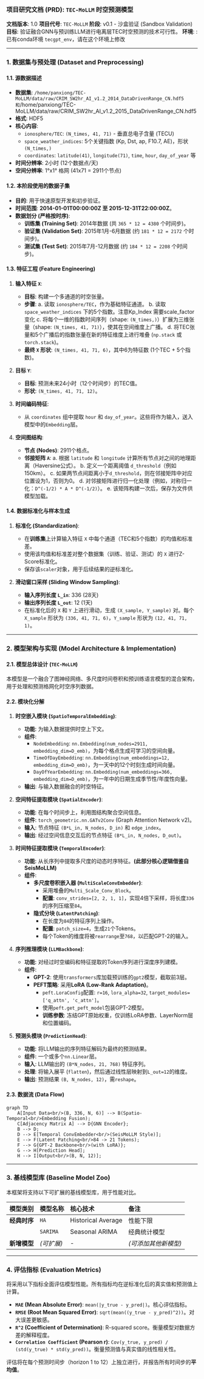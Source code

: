 ### **项目研究文档 (PRD): `TEC-MoLLM` 时空预测模型**

**文档版本**: 1.0
**项目代号**: `TEC-MoLLM`
**阶段**: v0.1 - 沙盒验证 (Sandbox Validation)
**目标**: 验证融合GNN与预训练LLM进行电离层TEC时空预测的技术可行性。
**环境**: : 已有conda环境 `tecgpt_env`，请在这个环境上修改

---
### **1. 数据集与预处理 (Dataset and Preprocessing)**

#### **1.1. 源数据描述**

*   **数据集**: `/home/panxiong/TEC-MoLLM/data/raw/CRIM_SW2hr_AI_v1.2_2014_DataDrivenRange_CN.hdf5和`/home/panxiong/TEC-MoLLM/data/raw/CRIM_SW2hr_AI_v1.2_2015_DataDrivenRange_CN.hdf5
*   **格式**: HDF5
*   **核心内容**:
    *   `ionosphere/TEC`: `(N_times, 41, 71)` - 垂直总电子含量 (TECU)
    *   `space_weather_indices`: 5个关键指数 (Kp, Dst, ap, F10.7, AE)，形状 `(N_times,)`
    *   `coordinates`: `latitude(41)`, `longitude(71)`, `time`, `hour`, `day_of_year` 等
*   **时间分辨率**: 2小时 (12个数据点/天)
*   **空间分辨率**: 1°x1° 格网 (41x71 = 2911个节点)

#### **1.2. 本阶段使用的数据子集**

*   **目的**: 用于快速原型开发和初步验证。
*   **时间范围**: **2014-01-01T00:00:00Z 至 2015-12-31T22:00:00Z**。
*   **数据划分 (严格按时序)**:
    *   **训练集 (Training Set)**: 2014年数据 (共 `365 * 12 = 4380` 个时间步)。
    *   **验证集 (Validation Set)**: 2015年1月-6月数据 (约 `181 * 12 = 2172` 个时间步)。
    *   **测试集 (Test Set)**: 2015年7月-12月数据 (约 `184 * 12 = 2208` 个时间步)。

#### **1.3. 特征工程 (Feature Engineering)**

1.  **输入特征 `X`**:
    *   **目标**: 构建一个多通道的时空张量。
    *   **步骤**:
        a. 读取 `ionosphere/TEC`，作为基础特征通道。
        b. 读取 `space_weather_indices` 下的5个指数。注意Kp_Index 需要scale_factor变化
        c. 将每个一维的指数时间序列（shape: `(N_times,)`）扩展为三维张量（shape: `(N_times, 41, 71)`），使其在空间维度上广播。
        d. 将TEC张量和5个广播后的指数张量在新的特征维度上进行堆叠 (`np.stack` 或 `torch.stack`)。
    *   **最终 `X` 形状**: `(N_times, 41, 71, 6)`，其中6为特征数 (1个TEC + 5个指数)。

2.  **目标 `Y`**:
    *   **目标**: 预测未来24小时（12个时间步）的TEC值。
    *   **形状**: `(N_times, 41, 71, 12)`。

3.  **时间编码特征**:
    *   从 `coordinates` 组中提取 `hour` 和 `day_of_year`。这些将作为输入，送入模型中的`Embedding`层。

4.  **空间图结构**:
    *   **节点 (Nodes)**: 2911个格点。
    *   **邻接矩阵 `A`**:
        a. 根据 `latitude` 和 `longitude` 计算所有节点对之间的地理距离（Haversine公式）。
        b. 定义一个距离阈值 `d_threshold`（例如150km）。
        c. 如果两节点间距离小于`d_threshold`，则在邻接矩阵中对应位置设为1，否则为0。
        d. 对邻接矩阵进行归一化处理（例如，对称归一化：`D^(-1/2) * A * D^(-1/2)`）。
        e. 该矩阵构建一次后，保存为文件供模型加载。

#### **1.4. 数据标准化与样本生成**

1.  **标准化 (Standardization)**:
    *   在**训练集**上计算输入特征 `X` 中每个通道（TEC和5个指数）的均值和标准差。
    *   使用该均值和标准差对整个数据集（训练、验证、测试）的 `X` 进行Z-Score标准化。
    *   保存该`scaler`对象，用于后续结果的逆标准化。

2.  **滑动窗口采样 (Sliding Window Sampling)**:
    *   **输入序列长度 `L_in`**: 336 (28天)
    *   **输出序列长度 `L_out`**: 12 (1天)
    *   在标准化后的 `X` 和 `Y` 上进行滑动，生成 `(X_sample, Y_sample)` 对。每个 `X_sample` 形状为 `(336, 41, 71, 6)`，`Y_sample` 形状为 `(12, 41, 71, 1)`。

---

### **2. 模型架构与实现 (Model Architecture & Implementation)**

#### **2.1. 模型总体设计 (`TEC-MoLLM`)**
本模型是一个融合了图神经网络、多尺度时间卷积和预训练语言模型的混合架构，用于处理和预测格网化时空序列数据。

#### **2.2. 模块化分解**

1.  **时空嵌入模块 (`SpatioTemporalEmbedding`)**:
    *   **功能**: 为输入数据提供时空上下文。
    *   **组件**:
        *   `NodeEmbedding`: `nn.Embedding(num_nodes=2911, embedding_dim=D_emb)`，为每个格点生成可学习的空间向量。
        *   `TimeOfDayEmbedding`: `nn.Embedding(num_embeddings=12, embedding_dim=D_emb)`，为一天中的12个时刻生成时间向量。
        *   `DayOfYearEmbedding`: `nn.Embedding(num_embeddings=366, embedding_dim=D_emb)`，为一年中的日期生成季节性/年度性向量。
    *   **输出**: 与输入数据融合的时空特征。

2.  **空间特征提取模块 (`SpatialEncoder`)**:
    *   **功能**: 在每个时间步上，利用图结构聚合空间信息。
    *   **组件**: `torch_geometric.nn.GATv2Conv` (Graph Attention Network v2)。
    *   **输入**: 节点特征 `(B*L_in, N_nodes, D_in)` 和 `edge_index`。
    *   **输出**: 经过空间信息交互后的节点特征 `(B*L_in, N_nodes, D_out)`。

3.  **时间特征提取模块 (`TemporalEncoder`)**:
    *   **功能**: 从长序列中提取多尺度的动态时序特征。**(此部分核心逻辑借鉴自SeisMoLLM)**
    *   **组件**:
        *   **多尺度卷积嵌入器 (`MultiScaleConvEmbedder`)**:
            *   采用堆叠的`Multi_Scale_Conv_Block`。
            *   **配置**: `conv_strides=[2, 2, 1, 1]`，实现4倍下采样，将长度`336`的序列压缩至`84`。
        *   **隐式分块 (`LatentPatching`)**:
            *   在长度为`84`的特征序列上操作。
            *   **配置**: `patch_size=4`，生成`21`个Tokens。
            *   每个Token的维度将被`rearrange`至`768`，以匹配GPT-2的输入。

4.  **序列推理模块 (`LLMBackbone`)**:
    *   **功能**: 对经过时空编码和特征提取的Token序列进行深度序列建模。
    *   **组件**:
        *   **GPT-2**: 使用`transformers`库加载预训练的`gpt2`模型，截取前3层。
        *   **PEFT策略**: 采用**LoRA (Low-Rank Adaptation)**。
            *   `peft.LoraConfig`配置: `r=16`, `lora_alpha=32`, `target_modules=['q_attn', 'c_attn']`。
            *   使用`peft.get_peft_model`包装GPT-2模型。
            *   **训练参数**: 冻结GPT原始权重，仅训练LoRA参数、LayerNorm层和位置编码。

5.  **预测头模块 (`PredictionHead`)**:
    *   **功能**: 将LLM输出的序列特征解码为最终的预测结果。
    *   **组件**: 一个或多个`nn.Linear`层。
    *   **输入**: LLM输出的 `(B*N_nodes, 21, 768)` 特征序列。
    *   **处理**: 将输入展平 (`flatten`)，然后通过线性层映射到`L_out=12`的维度。
    *   **输出**: 预测结果 `(B, N_nodes, 12)`，需`reshape`。

#### **2.3. 数据流 (Data Flow)**

```mermaid
graph TD
    A[Input Data<br/>(B, 336, N, 6)] --> B(Spatio-Temporal<br/>Embedding Fusion);
    C[Adjacency Matrix A] --> D{GNN Encoder};
    B --> D;
    D --> E[Temporal ConvEmbedder<br/>(SeisMoLLM Style)];
    E --> F(Latent Patching<br/>84 -> 21 Tokens);
    F --> G{GPT-2 Backbone<br/>(with LoRA)};
    G --> H[Prediction Head];
    H --> I[Output<br/>(B, N, 12)];
```

---

### **3. 基线模型库 (Baseline Model Zoo)**

本框架将支持以下可扩展的基线模型库，用于性能对比。

| 模型类别     | 模型名称   | 核心技术           | 备注                 |
| :----------- | :--------- | :----------------- | :------------------- |
| **经典时序** | `HA`       | Historical Average | 性能下限             |
|              | `SARIMA`   | Seasonal ARIMA     | 经典统计模型         |
| **新增模型** | *(可扩展)* | -                  | *(可添加其他新模型)* |

---

### **4. 评估指标 (Evaluation Metrics)**

将采用以下指标全面评估模型性能。所有指标均在逆标准化后的真实值和预测值上计算。

*   **`MAE` (Mean Absolute Error)**: `mean(|y_true - y_pred|)`。核心评估指标。
*   **`RMSE` (Root Mean Squared Error)**: `sqrt(mean((y_true - y_pred)^2))`。对大误差更敏感。
*   **`R^2` (Coefficient of Determination)**: R-squared score。衡量模型对数据方差的解释程度。
*   **`Correlation Coefficient` (Pearson r)**: `Cov(y_true, y_pred) / (std(y_true) * std(y_pred))`。衡量预测值与真实值的线性相关性。

评估将在每个预测时间步（horizon 1 to 12）上独立进行，并报告所有时间步的**平均值**。 